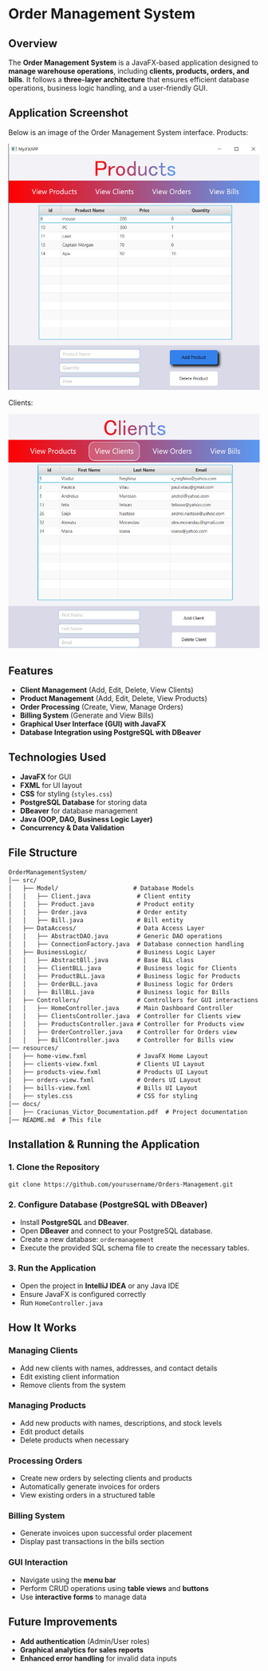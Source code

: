 # Order Management System

## Overview
The **Order Management System** is a JavaFX-based application designed to **manage warehouse operations**, including **clients, products, orders, and bills**. It follows a **three-layer architecture** that ensures efficient database operations, business logic handling, and a user-friendly GUI.

## Application Screenshot
Below is an image of the Order Management System interface.
Products:


![Products](images/products.png)



Clients:


![Clients](images/clients.png)


## Features
- **Client Management** (Add, Edit, Delete, View Clients)
- **Product Management** (Add, Edit, Delete, View Products)
- **Order Processing** (Create, View, Manage Orders)
- **Billing System** (Generate and View Bills)
- **Graphical User Interface (GUI) with JavaFX**
- **Database Integration using PostgreSQL with DBeaver**

## Technologies Used
- **JavaFX** for GUI
- **FXML** for UI layout
- **CSS** for styling (`styles.css`)
- **PostgreSQL Database** for storing data
- **DBeaver** for database management
- **Java (OOP, DAO, Business Logic Layer)**
- **Concurrency & Data Validation**

## File Structure
```
OrderManagementSystem/
│── src/
│   ├── Model/                     # Database Models
│   │   ├── Client.java             # Client entity
│   │   ├── Product.java            # Product entity
│   │   ├── Order.java              # Order entity
│   │   ├── Bill.java               # Bill entity
│   ├── DataAccess/                 # Data Access Layer
│   │   ├── AbstractDAO.java        # Generic DAO operations
│   │   ├── ConnectionFactory.java  # Database connection handling
│   ├── BusinessLogic/              # Business Logic Layer
│   │   ├── AbstractBll.java        # Base BLL class
│   │   ├── ClientBLL.java          # Business logic for Clients
│   │   ├── ProductBLL.java         # Business logic for Products
│   │   ├── OrderBLL.java           # Business logic for Orders
│   │   ├── BillBLL.java            # Business logic for Bills
│   ├── Controllers/                # Controllers for GUI interactions
│   │   ├── HomeController.java     # Main Dashboard Controller
│   │   ├── ClientsController.java  # Controller for Clients view
│   │   ├── ProductsController.java # Controller for Products view
│   │   ├── OrderController.java    # Controller for Orders view
│   │   ├── BillController.java     # Controller for Bills view
│── resources/
│   ├── home-view.fxml              # JavaFX Home Layout
│   ├── clients-view.fxml           # Clients UI Layout
│   ├── products-view.fxml          # Products UI Layout
│   ├── orders-view.fxml            # Orders UI Layout
│   ├── bills-view.fxml             # Bills UI Layout
│   ├── styles.css                  # CSS for styling
│── docs/
│   ├── Craciunas_Victor_Documentation.pdf  # Project documentation
│── README.md  # This file
```

## Installation & Running the Application
### 1. Clone the Repository
```
git clone https://github.com/yourusername/Orders-Management.git
```

### 2. Configure Database (PostgreSQL with DBeaver)
- Install **PostgreSQL** and **DBeaver**.
- Open **DBeaver** and connect to your PostgreSQL database.
- Create a new database: `ordermanagement`
- Execute the provided SQL schema file to create the necessary tables.

### 3. Run the Application
- Open the project in **IntelliJ IDEA** or any Java IDE
- Ensure JavaFX is configured correctly
- Run `HomeController.java`

## How It Works
### **Managing Clients**
- Add new clients with names, addresses, and contact details
- Edit existing client information
- Remove clients from the system

### **Managing Products**
- Add new products with names, descriptions, and stock levels
- Edit product details
- Delete products when necessary

### **Processing Orders**
- Create new orders by selecting clients and products
- Automatically generate invoices for orders
- View existing orders in a structured table

### **Billing System**
- Generate invoices upon successful order placement
- Display past transactions in the bills section

### **GUI Interaction**
- Navigate using the **menu bar**
- Perform CRUD operations using **table views** and **buttons**
- Use **interactive forms** to manage data

## Future Improvements
- **Add authentication** (Admin/User roles)
- **Graphical analytics for sales reports**
- **Enhanced error handling** for invalid data inputs




